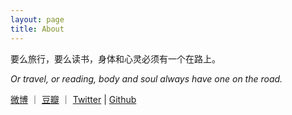 ```yaml
---
layout: page
title: About
---
```


要么旅行，要么读书，身体和心灵必须有一个在路上。

*Or travel, or reading, body and soul always have one on the road.*

[微博](http://www.weibo.com/surep) ｜ [豆瓣](http://www.douban.com/people/3559336/) ｜ [Twitter](https://twitter.com/Ethan_SURE) | [Github](https://github.com/EthanPan)